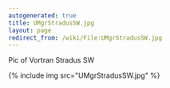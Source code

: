```yaml
---
autogenerated: true
title: UMgrStradusSW.jpg
layout: page
redirect_from: /wiki/File:UMgrStradusSW.jpg
---
```


Pic of Vortran Stradus SW

{% include img src="UMgrStradusSW.jpg" %}

